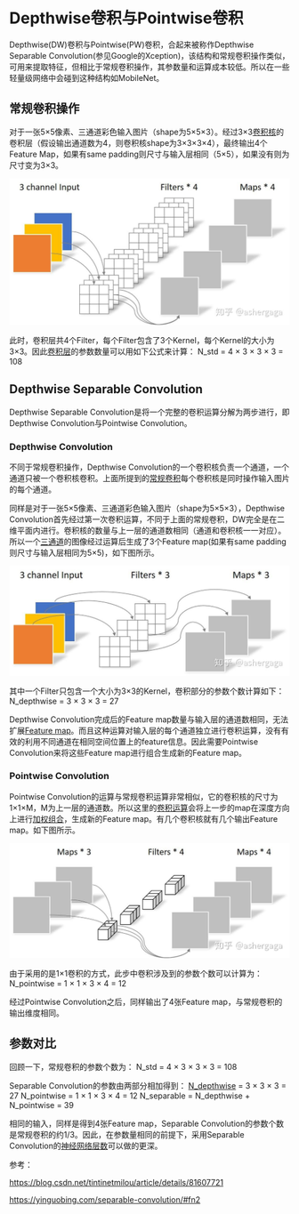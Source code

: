 # Depthwise卷积与Pointwise卷积

Depthwise(DW)卷积与Pointwise(PW)卷积，合起来被称作Depthwise Separable Convolution(参见Google的Xception)，该结构和常规卷积操作类似，可用来提取特征，但相比于常规卷积操作，其参数量和运算成本较低。所以在一些轻量级网络中会碰到这种结构如MobileNet。

## **常规卷积操作**

对于一张5×5像素、三通道彩色输入图片（shape为5×5×3）。经过3×3[卷积核](https://zhida.zhihu.com/search?content_id=105916614&content_type=Article&match_order=1&q=卷积核&zhida_source=entity)的卷积层（假设输出通道数为4，则卷积核shape为3×3×3×4），最终输出4个Feature Map，如果有same padding则尺寸与输入层相同（5×5），如果没有则为尺寸变为3×3。

![img](./assets/v2-66fe37cf594ec52801e8005b07f959f4_1440w.jpg)

此时，卷积层共4个Filter，每个Filter包含了3个Kernel，每个Kernel的大小为3×3。因此[卷积层](https://zhida.zhihu.com/search?content_id=105916614&content_type=Article&match_order=3&q=卷积层&zhida_source=entity)的参数数量可以用如下公式来计算：
N_std = 4 × 3 × 3 × 3 = 108

## **Depthwise Separable Convolution**

Depthwise Separable Convolution是将一个完整的卷积运算分解为两步进行，即Depthwise Convolution与Pointwise Convolution。

### **Depthwise Convolution**

不同于常规卷积操作，Depthwise Convolution的一个卷积核负责一个通道，一个通道只被一个卷积核卷积。上面所提到的[常规卷积](https://zhida.zhihu.com/search?content_id=105916614&content_type=Article&match_order=5&q=常规卷积&zhida_source=entity)每个卷积核是同时操作输入图片的每个通道。

同样是对于一张5×5像素、三通道彩色输入图片（shape为5×5×3），Depthwise Convolution首先经过第一次卷积运算，不同于上面的常规卷积，DW完全是在二维平面内进行。卷积核的数量与上一层的通道数相同（通道和卷积核一一对应）。所以一个[三通道](https://zhida.zhihu.com/search?content_id=105916614&content_type=Article&match_order=3&q=三通道&zhida_source=entity)的图像经过运算后生成了3个Feature map(如果有same padding则尺寸与输入层相同为5×5)，如下图所示。

![img](./assets/v2-bf151ff051e8ba1c234230ccd5a51d39_1440w.jpg)

其中一个Filter只包含一个大小为3×3的Kernel，卷积部分的参数个数计算如下：
N_depthwise = 3 × 3 × 3 = 27

Depthwise Convolution完成后的Feature map数量与输入层的通道数相同，无法扩展[Feature map](https://zhida.zhihu.com/search?content_id=105916614&content_type=Article&match_order=3&q=Feature+map&zhida_source=entity)。而且这种运算对输入层的每个通道独立进行卷积运算，没有有效的利用不同通道在相同空间位置上的feature信息。因此需要Pointwise Convolution来将这些Feature map进行组合生成新的Feature map。

### **Pointwise Convolution**

Pointwise Convolution的运算与常规卷积运算非常相似，它的卷积核的尺寸为 1×1×M，M为上一层的通道数。所以这里的[卷积运算](https://zhida.zhihu.com/search?content_id=105916614&content_type=Article&match_order=5&q=卷积运算&zhida_source=entity)会将上一步的map在深度方向上进行[加权组合](https://zhida.zhihu.com/search?content_id=105916614&content_type=Article&match_order=1&q=加权组合&zhida_source=entity)，生成新的Feature map。有几个卷积核就有几个输出Feature map。如下图所示。

![img](./assets/v2-767f5e181c73be50b8d58b8ea9086d70_1440w.jpg)

由于采用的是1×1卷积的方式，此步中卷积涉及到的参数个数可以计算为：
N_pointwise = 1 × 1 × 3 × 4 = 12

经过Pointwise Convolution之后，同样输出了4张Feature map，与常规卷积的输出维度相同。

## **参数对比**

回顾一下，常规卷积的参数个数为：
N_std = 4 × 3 × 3 × 3 = 108

Separable Convolution的参数由两部分相加得到：
[N_depthwise](https://zhida.zhihu.com/search?content_id=105916614&content_type=Article&match_order=2&q=N_depthwise&zhida_source=entity) = 3 × 3 × 3 = 27
N_pointwise = 1 × 1 × 3 × 4 = 12
N_separable = N_depthwise + N_pointwise = 39

相同的输入，同样是得到4张Feature map，Separable Convolution的参数个数是常规卷积的约1/3。因此，在参数量相同的前提下，采用Separable Convolution的[神经网络层数](https://zhida.zhihu.com/search?content_id=105916614&content_type=Article&match_order=1&q=神经网络层数&zhida_source=entity)可以做的更深。

参考：

https://blog.csdn.net/tintinetmilou/article/details/81607721

https://yinguobing.com/separable-convolution/#fn2


